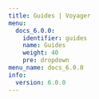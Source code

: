 ```yaml
---
title: Guides | Voyager
menu:
  docs_6.0.0:
    identifier: guides
    name: Guides
    weight: 40
    pre: dropdown
menu_name: docs_6.0.0
info:
  version: 6.0.0
---
```


